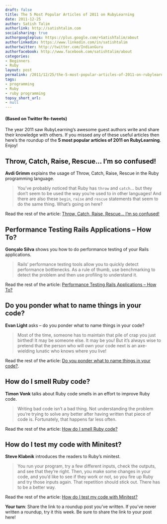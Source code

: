 ```yaml
---
draft: false
title: The 5 Most Popular Articles of 2011 on RubyLearning
date: 2011-12-25
author: Satish Talim
authorlink: http://satishtalim.com
socialsharing: true
authorgoogleplus: https://plus.google.com/+SatishTalim/about
authorlinkedin: https://www.linkedin.com/in/satishtalim
authortwitter: http://twitter.com/IndianGuru
authorfacebook: http://www.facebook.com/satishtalim/about
categories:
- Beginners
- Ruby
layout: post
permalink: /2011/12/25/the-5-most-popular-articles-of-2011-on-rubylearning/
tags:
- programming
- Ruby
- ruby programming
topsy_short_url:
- null
---
```


<div>
  <h4>
    (Based on Twitter Re-tweets)
  </h4>
  
  <p class="alert">
    The year 2011 saw RubyLearning&#8217;s awesome guest authors write and share their knowledge with others. If you missed any of these useful articles then here&#8217;s the roundup of the <strong>5 most popular articles of 2011 on RubyLearning</strong>. Enjoy!
  </p>
  
  <h2>
    Throw, Catch, Raise, Rescue&#8230; I&#8217;m so confused!
  </h2>
  
  <p>
    <strong>Avdi Grimm</strong> explains the usage of Throw, Catch, Raise, Rescue in the Ruby programming language.
  </p>
  
  <blockquote>
    <p>
      You&#8217;ve probably noticed that Ruby has <code>throw</code> and <code>catch</code>&#8230; but they don&#8217;t seem to be used the way you&#8217;re used to in other languages! And there are also these <code>begin</code>, <code>raise</code> and <code>rescue</code> statements that seem to do the same thing. What&#8217;s going on here?
    </p>
  </blockquote>
  
  <p>
    Read the rest of the article: <a href="http://rubylearning.com/blog/2011/07/12/throw-catch-raise-rescue-im-so-confused/">Throw, Catch, Raise, Rescue&#8230; I&#8217;m so confused!</a>
  </p>
  
  <h2>
    Performance Testing Rails Applications &#8211; How To?
  </h2>
  
  <p>
    <strong>Gonçalo Silva</strong> shows you how to do performance testing of your Rails applications.
  </p>
  
  <blockquote>
    <p>
      Rails&#8217; performance testing tools allow you to quickly detect performance bottlenecks. As a rule of thumb, use benchmarking to detect the problem and then use profiling to understand it.
    </p>
  </blockquote>
  
  <p>
    Read the rest of the article: <a href="http://rubylearning.com/blog/2011/08/14/performance-testing-rails-applications-how-to/">Performance Testing Rails Applications &#8211; How To?</a>
  </p>
  
  <h2>
    Do you ponder what to name things in your code?
  </h2>
  
  <p>
    <strong>Evan Light</strong> asks &#8211; do you ponder what to name things in your code?
  </p>
  
  <blockquote>
    <p>
      Most of the time, someone has to maintain that pile of crap you just birthed! It may be someone else. It may be you! But it&#8217;s always wise to pretend that the person who will own your code next is an axe-wielding lunatic who knows where you live!
    </p>
  </blockquote>
  
  <p>
    Read the rest of the article: <a href="http://rubylearning.com/blog/2011/11/30/do-you-ponder-what-to-name-things-in-your-code/">Do you ponder what to name things in your code?</a>.
  </p>
  
  <h2>
    How do I smell Ruby code?
  </h2>
  
  <p>
    <strong>Timon Vonk</strong> talks about Ruby code smells in an effort to improve Ruby code.
  </p>
  
  <blockquote>
    <p>
      Writing bad code isn&#8217;t a bad thing. Not understanding the problem you&#8217;re trying to solve any better after having written that piece of code is. Fortunately, that happens far less often.
    </p>
  </blockquote>
  
  <p>
    Read the rest of the article: <a href="http://rubylearning.com/blog/2011/03/01/how-do-i-smell-ruby-code/">How do I smell Ruby code?</a>
  </p>
  
  <h2>
    How do I test my code with Minitest?
  </h2>
  
  <p>
    <strong>Steve Klabnik</strong> introduces the readers to Ruby&#8217;s minitest.
  </p>
  
  <blockquote>
    <p>
      You run your program, try a few different inputs, check the outputs, and see that they&#8217;re right. Then, you make some changes in your code, and you&#8217;d like to see if they work or not, so you fire up Ruby and try those inputs again. That repetition should stick out. There has to be a better way.
    </p>
  </blockquote>
  
  <p>
    Read the rest of the article: <a href="http://rubylearning.com/blog/2011/07/28/how-do-i-test-my-code-with-minitest/">How do I test my code with Minitest?</a>
  </p>
  
  <p>
    <b>Your turn</b>: Share the link to a roundup post you’ve written. If you’ve never written a roundup, try it this week. Be sure to share the link to your post here!
  </p>
</div>

